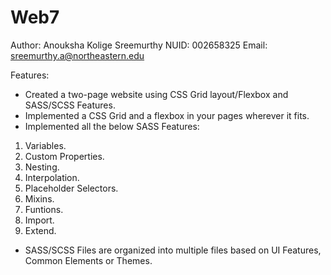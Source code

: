 # Web7

Author: Anouksha Kolige Sreemurthy 
NUID: 002658325 
Email: sreemurthy.a@northeastern.edu

Features: 
* Created a two-page website using CSS Grid layout/Flexbox and SASS/SCSS Features.
* Implemented a CSS Grid and a flexbox in your pages wherever it fits.
* Implemented all the below SASS Features:
1. Variables.
2. Custom Properties.
3. Nesting.
4. Interpolation.
5. Placeholder Selectors.
6. Mixins.
7. Funtions.
8. Import.
9. Extend.
* SASS/SCSS Files are organized into multiple files based on UI Features, Common Elements or Themes.
